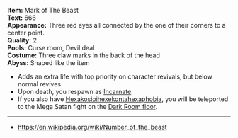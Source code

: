 **Item:** Mark of The Beast
<br>
**Text:** 666
<br>
**Appearance:** Three red eyes all connected by the one of their corners to a center point.
<br>
**Quality:** 2
<br>
**Pools:** Curse room, Devil deal
<br>
**Costume:** Three claw marks in the back of the head
<br>
**Abyss:** Shaped like the item

- Adds an extra life with top priority on character revivals, but below normal revives.
- Upon death, you respawn as [Incarnate](/docs/characters/Incarnate/idea.md).
- If you also have [Hexakosioihexekontahexaphobia](/docs/items/passive/amazing/Hexakosioihexekontahexaphobia/idea.md), you will be teleported to the Mega Satan fight on the [Dark Room floor](https://bindingofisaacrebirth.fandom.com/wiki/Dark_Room).

---

- https://en.wikipedia.org/wiki/Number_of_the_beast
